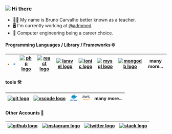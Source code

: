 ### <img src="https://github.com/TheDudeThatCode/TheDudeThatCode/blob/master/Assets/Hi.gif" width="19px"> Hi there 

- 👨‍💻 My name is Bruno Carvalho better known as a teacher.
- 🖥 I'm currently working at [@admmed](https://www.admmed.com.br/)
- 🔭 Computer engineering being a career choice.

#### Programming Languages / Library / Frameworks 🌐

| [<img src="https://raw.githubusercontent.com/github/explore/80688e429a7d4ef2fca1e82350fe8e3517d3494d/topics/javascript/javascript.png" alt="js logo" width="24">](https://developer.mozilla.org/en-US/docs/Web/JavaScript)  | [<img src="https://raw.githubusercontent.com/github/explore/80688e429a7d4ef2fca1e82350fe8e3517d3494d/topics/typescript/typescript.png" alt="ts logo" width="24">](https://www.typescriptlang.org/) |  [<img src="https://www.php.net/images/logos/php-logo.svg" alt="php logo" width="28">](https://www.php.net/) |  [<img src="https://clipground.com/images/react-logo-png-7.png" alt="react logo" width="28">](https://reactjs.org/) |  [<img src="https://www.designbust.com/download/168/png/laravel_icon256.png" alt="laravel logo" width="28">](https://laravel.com/) |  [<img src="https://www.softsuave.com/resources/images/2020/ionic/ionic.png" alt="ionic logo" width="28">](https://ionicframework.com/) |  [<img src="https://www.mysql.com/common/logos/logo-mysql-170x115.png" alt="mysql logo" width="28">](https://www.mysql.com/) |  [<img src="https://cdn.iconscout.com/icon/free/png-256/mongodb-3-1175138.png" alt="mongodb logo" width="28">](https://www.mongodb.com/) | many more...
|---|---|---|---|---|---|---|---|---|

#### tools 🛠️

| [<img src="https://raw.githubusercontent.com/Delta456/Delta456/master/img/git.png" alt="git logo" width="24">](https://git-scm.com/) | [<img src="https://raw.githubusercontent.com/Delta456/Delta456/master/img/vscode.png" alt="vscode logo" width="24">](https://code.visualstudio.com/) | [<img src="https://raw.githubusercontent.com/github/explore/80688e429a7d4ef2fca1e82350fe8e3517d3494d/topics/docker/docker.png" alt="docker logo" width="24">](https://www.docker.com/) | [<img src="https://raw.githubusercontent.com/Delta456/Delta456/master/img/aws.png" alt="aws logo" width="24">](https://aws.amazon.com/) | many more...
|---|---|---|---|---|

#### Other Accounts 📱

| [<img src="https://maxcdn.icons8.com/Share/icon/p1em/Logos/github1600.png" alt="github logo" width="34">](https://github.com/brunocarvalhs) | [<img src="https://image.flaticon.com/icons/png/512/174/174855.png" alt="instagram logo" width="24">](https://www.instagram.com/brunocarvalhs/) | [<img src="https://cdn2.iconfinder.com/data/icons/minimalism/512/twitter.png" alt="twitter logo" width="34">](https://twitter.com/brunocarvalhs) | [<img src="https://cdn2.iconfinder.com/data/icons/social-icons-33/128/Stack_Overflow-512.png" alt="stack logo" width="24">](https://stackoverflow.com/users/11430299/brunocarvalhs) |
|---|---|---|---|
